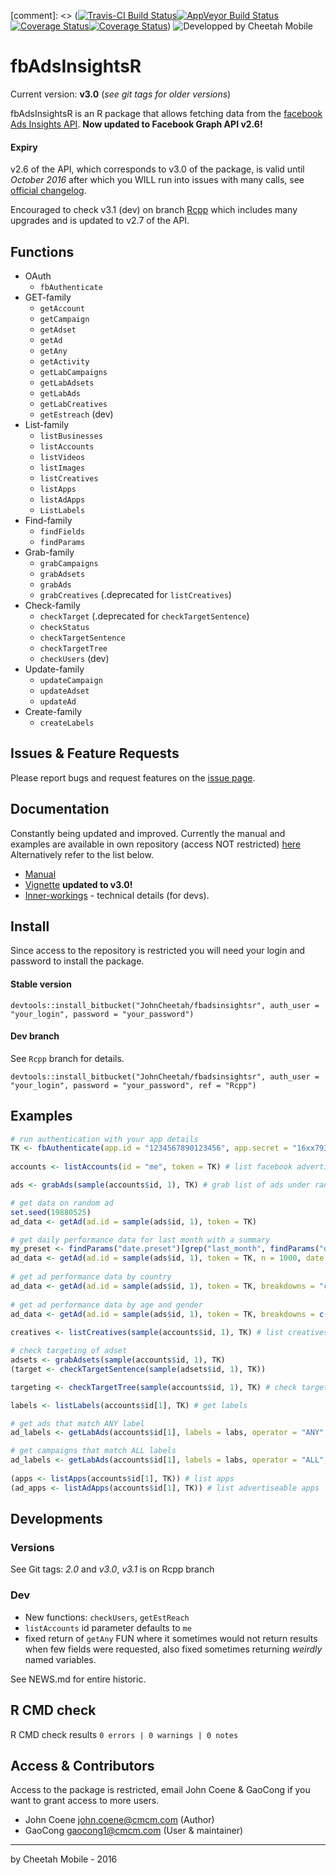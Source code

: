 [comment]: <> ([![Travis-CI Build Status](https://travis-ci.org/.svg?branch=master)](https://travis-ci.org/)[![AppVeyor Build Status](https://ci.appveyor.com/api/projects/status/github/johncheetah/fbadsinsightsr?branch=master&svg=true)](https://ci.appveyor.com/project/johncheetah/fbadsinsightsr)[![Coverage Status](https://img.shields.io/codecov/c/github//master.svg)](https://codecov.io/github/?branch=master)[![Coverage Status](https://img.shields.io/coveralls/.svg)](https://coveralls.io/r/?branch=master))
![Developped by Cheetah Mobile](http://www.mobyaffiliates.com/wp-content/uploads/2015/10/12.png)

# fbAdsInsightsR #

Current version: **v3.0** (*see git tags for older versions*)

fbAdsInsightsR is an R package that allows fetching data from the [facebook Ads Insights API](https://developers.facebook.com/docs/marketing-api/insights/v2.6). 
**Now updated to Facebook Graph API v2.6!**

#### Expiry

v2.6 of the API, which corresponds to v3.0 of the package, is valid until *October 2016* after which you WILL run into issues with many calls, see [official changelog](https://developers.facebook.com/docs/marketing-api/changelog).

Encouraged to check v3.1 (dev) on branch [Rcpp](https://bitbucket.org/JohnCheetah/fbadsinsightsr/src/?at=Rcpp) which includes many upgrades and is updated to v2.7 of the API.

## Functions ##

- OAuth
    * `fbAuthenticate`
- GET-family
    * `getAccount`
    * `getCampaign`
    * `getAdset`
    * `getAd`
    * `getAny`
    * `getActivity`
    * `getLabCampaigns` 
    * `getLabAdsets`
    * `getLabAds`
    * `getLabCreatives`
    * `getEstreach` (dev)
- List-family
    * `listBusinesses`
    * `listAccounts`
    * `listVideos`
    * `listImages`
    * `listCreatives`
    * `listApps`
    * `listAdApps` 
    * `ListLabels` 
- Find-family
    * `findFields`
    * `findParams`
- Grab-family
    * `grabCampaigns`
    * `grabAdsets`
    * `grabAds`
    * `grabCreatives` (.deprecated for `listCreatives`)
- Check-family
    * `checkTarget` (.deprecated for `checkTargetSentence`)
    * `checkStatus`
    * `checkTargetSentence` 
    * `checkTargetTree`
    * `checkUsers` (dev)
- Update-family
    * `updateCampaign`
    * `updateAdset` 
    * `updateAd`
- Create-family
    * `createLabels` 
    
## Issues & Feature Requests

Please report bugs and request features on the [issue page](https://bitbucket.org/JohnCheetah/fbadsinsightsr/issues).

## Documentation ##

Constantly being updated and improved. Currently the manual and examples are available in own repository (access NOT restricted) [here](https://bitbucket.org/JohnCheetah/fbadsinsightsrdocs/src) Alternatively refer to the list below.

* [Manual](https://bitbucket.org/JohnCheetah/fbadsinsightsr/downloads)
* [Vignette](https://bitbucket.org/JohnCheetah/fbadsinsightsrdocs/src) **updated to v3.0!**
* [Inner-workings](https://bitbucket.org/JohnCheetah/fbadsinsightsr/downloads) - technical details (for devs).

## Install ##

Since access to the repository is restricted you will need your login and password to install the package.

#### Stable version

`devtools::install_bitbucket("JohnCheetah/fbadsinsightsr", auth_user = "your_login", password = "your_password")`

#### Dev branch

See `Rcpp` branch for details.

`devtools::install_bitbucket("JohnCheetah/fbadsinsightsr", auth_user = "your_login", password = "your_password", ref = "Rcpp")`

## Examples ##

```R
# run authentication with your app details
TK <- fbAuthenticate(app.id = "1234567890123456", app.secret = "16xx79321xx0130x2x10a08x3e2x80xx", scope = c("ads_management", "ads_read"))
                           
accounts <- listAccounts(id = "me", token = TK) # list facebook advertising accounts you have access to

ads <- grabAds(sample(accounts$id, 1), TK) # grab list of ads under random account

# get data on random ad
set.seed(19880525)
ad_data <- getAd(ad.id = sample(ads$id, 1), token = TK)

# get daily performance data for last month with a summary
my_preset <- findParams("date.preset")[grep("last_month", findParams("date.preset"))]
ad_data <- getAd(ad.id = sample(ads$id, 1), token = TK, n = 1000, date.preset = my_preset, time.increment = 1)
                
# get ad performance data by country 
ad_data <- getAd(ad.id = sample(ads$id, 1), token = TK, breakdowns = "country")
                  
# get ad performance data by age and gender 
ad_data <- getAd(ad.id = sample(ads$id, 1), token = TK, breakdowns = c("age", "gender"))
                
creatives <- listCreatives(sample(accounts$id, 1), TK) # list creatives

# check targeting of adset
adsets <- grabAdsets(sample(accounts$id, 1), TK)
(target <- checkTargetSentence(sample(adsets$id, 1), TK))

targeting <- checkTargetTree(sample(accounts$id, 1), TK) # check targeting from account

labels <- listLabels(accounts$id[1], TK) # get labels

# get ads that match ANY label
ad_labels <- getLabAds(accounts$id[1], labels = labs, operator = "ANY", token = TK)

# get campaigns that match ALL labels                        
ad_labels <- getLabAds(accounts$id[1], labels = labs, operator = "ALL", token = TK)
                      
(apps <- listApps(accounts$id[1], TK)) # list apps
(ad_apps <- listAdApps(accounts$id[1], TK)) # list advertiseable apps
```

## Developments ##

### Versions

See Git tags: *2.0* and *v3.0*, *v3.1* is on Rcpp branch

### Dev

- New functions: `checkUsers`, `getEstReach` 
- `listAccounts` id parameter defaults to `me`
- fixed return of `getAny` FUN where it sometimes would not return results when few fields were requested, also fixed sometimes returning *weirdly* named variables.

See NEWS.md for entire historic.

## R CMD check

R CMD check results
`0 errors | 0 warnings | 0 notes`

## Access & Contributors ##

Access to the package is restricted, email John Coene & GaoCong if you want to grant access to more users.

* John Coene <john.coene@cmcm.com> (Author)
* GaoCong <gaocong1@cmcm.com> (User & maintainer)

-----------------------------------------------------------------------

by Cheetah Mobile - 2016